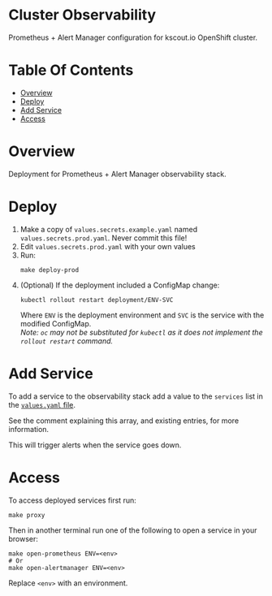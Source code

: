 # Cluster Observability
Prometheus + Alert Manager configuration for kscout.io OpenShift cluster.

# Table Of Contents
- [Overview](#overview)
- [Deploy](#deploy)
- [Add Service](#add-service)
- [Access](#access)

# Overview
Deployment for Prometheus + Alert Manager observability stack.

# Deploy
1. Make a copy of `values.secrets.example.yaml` named 
   `values.secrets.prod.yaml`. Never commit this file!
2. Edit `values.secrets.prod.yaml` with your own values
3. Run:
   ```
   make deploy-prod
   ```
4. (Optional) If the deployment included a ConfigMap change:
   ```
   kubectl rollout restart deployment/ENV-SVC
   ```
   Where `ENV` is the deployment environment and `SVC` is the service with the 
   modified ConfigMap.  
   *Note: `oc` may not be substituted for `kubectl` as it does not implement the
   `rollout restart` command.*

# Add Service
To add a service to the observability stack add a value to the `services` list
in the [`values.yaml` file](values.yaml).  

See the comment explaining this array, and existing entries, for
more information.

This will trigger alerts when the service goes down.

# Access
To access deployed services first run:

```
make proxy
```

Then in another terminal run one of the following to open a service in 
your browser:

```
make open-prometheus ENV=<env>
# Or
make open-alertmanager ENV=<env>
```

Replace `<env>` with an environment.
